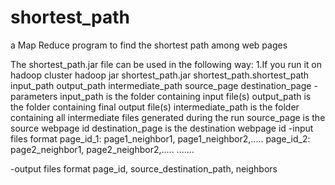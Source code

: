 # shortest_path
a Map Reduce program to find the shortest path among web pages

The shortest_path.jar file can be used in the following way:
1.If you run it on hadoop cluster
hadoop jar shortest_path.jar shortest_path.shortest_path input_path output_path intermediate_path source_page destination_page
  -parameters
    input_path is the folder containing input file(s)
    output_path is the folder containing final output file(s)
    intermediate_path is the folder containing all intermediate files generated during the run
    source_page is the source webpage id 
    destination_page is the destination webpage id 
  -input files format
    page_id_1: page1_neighbor1, page1_neighbor2,.....
    page_id_2: page2_neighbor1, page2_neighbor2,.....
    .......
    
  -output files format
    page_id, source_destination_path, neighbors
